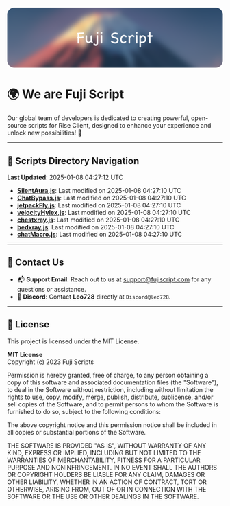 ![Banner](.github/b.webp)

# 🌍 **We are Fuji Script**

Our global team of developers is dedicated to creating powerful, open-source scripts for Rise Client, designed to enhance your experience and unlock new possibilities! 🌟

---
<!-- SCRIPTS_NAVIGATION_START -->
## 📂 **Scripts Directory Navigation**

**Last Updated**: 2025-01-08 04:27:12 UTC

- **[SilentAura.js](scripts/SilentAura.js)**: Last modified on 2025-01-08 04:27:10 UTC
- **[ChatBypass.js](scripts/ChatBypass.js)**: Last modified on 2025-01-08 04:27:10 UTC
- **[jetpackFly.js](scripts/jetpackFly.js)**: Last modified on 2025-01-08 04:27:10 UTC
- **[velocityHylex.js](scripts/velocityHylex.js)**: Last modified on 2025-01-08 04:27:10 UTC
- **[chestxray.js](scripts/chestxray.js)**: Last modified on 2025-01-08 04:27:10 UTC
- **[bedxray.js](scripts/bedxray.js)**: Last modified on 2025-01-08 04:27:10 UTC
- **[chatMacro.js](scripts/chatMacro.js)**: Last modified on 2025-01-08 04:27:10 UTC

<!-- SCRIPTS_NAVIGATION_END -->

---

## 💬 **Contact Us**  
- 📬 **Support Email**: Reach out to us at [support@fujiscript.com](mailto:support@fujiscript.com) for any questions or assistance.  
- 💬 **Discord**: Contact **Leo728** directly at `Discord@leo728`.

---

## 📜 **License**

This project is licensed under the MIT License.  

**MIT License**  
Copyright (c) 2023 Fuji Scripts  

Permission is hereby granted, free of charge, to any person obtaining a copy of this software and associated documentation files (the "Software"), to deal in the Software without restriction, including without limitation the rights to use, copy, modify, merge, publish, distribute, sublicense, and/or sell copies of the Software, and to permit persons to whom the Software is furnished to do so, subject to the following conditions:  

The above copyright notice and this permission notice shall be included in all copies or substantial portions of the Software.  

THE SOFTWARE IS PROVIDED "AS IS", WITHOUT WARRANTY OF ANY KIND, EXPRESS OR IMPLIED, INCLUDING BUT NOT LIMITED TO THE WARRANTIES OF MERCHANTABILITY, FITNESS FOR A PARTICULAR PURPOSE AND NONINFRINGEMENT. IN NO EVENT SHALL THE AUTHORS OR COPYRIGHT HOLDERS BE LIABLE FOR ANY CLAIM, DAMAGES OR OTHER LIABILITY, WHETHER IN AN ACTION OF CONTRACT, TORT OR OTHERWISE, ARISING FROM, OUT OF OR IN CONNECTION WITH THE SOFTWARE OR THE USE OR OTHER DEALINGS IN THE SOFTWARE.  
